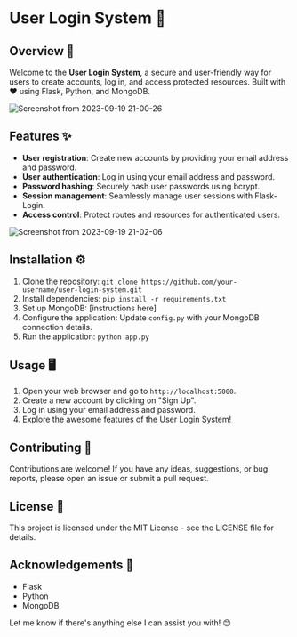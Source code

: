 # User Login System 🚀

## Overview 📝
Welcome to the **User Login System**, a secure and user-friendly way for users to create accounts, log in, and access protected resources. Built with ❤️ using Flask, Python, and MongoDB.

![Screenshot from 2023-09-19 21-00-26](https://github.com/vikaswakde/User_Login_System/assets/110342308/2b34639b-eaf3-4438-baed-b0ac1fe50784)


## Features ✨
- **User registration**: Create new accounts by providing your email address and password.
- **User authentication**: Log in using your email address and password.
- **Password hashing**: Securely hash user passwords using bcrypt.
- **Session management**: Seamlessly manage user sessions with Flask-Login.
- **Access control**: Protect routes and resources for authenticated users.


![Screenshot from 2023-09-19 21-02-06](https://github.com/vikaswakde/User_Login_System/assets/110342308/8419391b-bb65-4e91-985d-afef99b2a29f)


## Installation ⚙️
1. Clone the repository: `git clone https://github.com/your-username/user-login-system.git`
2. Install dependencies: `pip install -r requirements.txt`
3. Set up MongoDB: [instructions here]
4. Configure the application: Update `config.py` with your MongoDB connection details.
5. Run the application: `python app.py`

## Usage 🖥️
1. Open your web browser and go to `http://localhost:5000`.
2. Create a new account by clicking on "Sign Up".
3. Log in using your email address and password.
4. Explore the awesome features of the User Login System!

## Contributing 🤝
Contributions are welcome! If you have any ideas, suggestions, or bug reports, please open an issue or submit a pull request.

## License 📜
This project is licensed under the MIT License - see the LICENSE file for details.

## Acknowledgements 👏
- Flask
- Python
- MongoDB

Let me know if there's anything else I can assist you with! 😊
